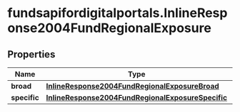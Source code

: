 # fundsapifordigitalportals.InlineResponse2004FundRegionalExposure

## Properties

Name | Type | Description | Notes
------------ | ------------- | ------------- | -------------
**broad** | [**InlineResponse2004FundRegionalExposureBroad**](InlineResponse2004FundRegionalExposureBroad.md) |  | [optional] 
**specific** | [**InlineResponse2004FundRegionalExposureSpecific**](InlineResponse2004FundRegionalExposureSpecific.md) |  | [optional] 


